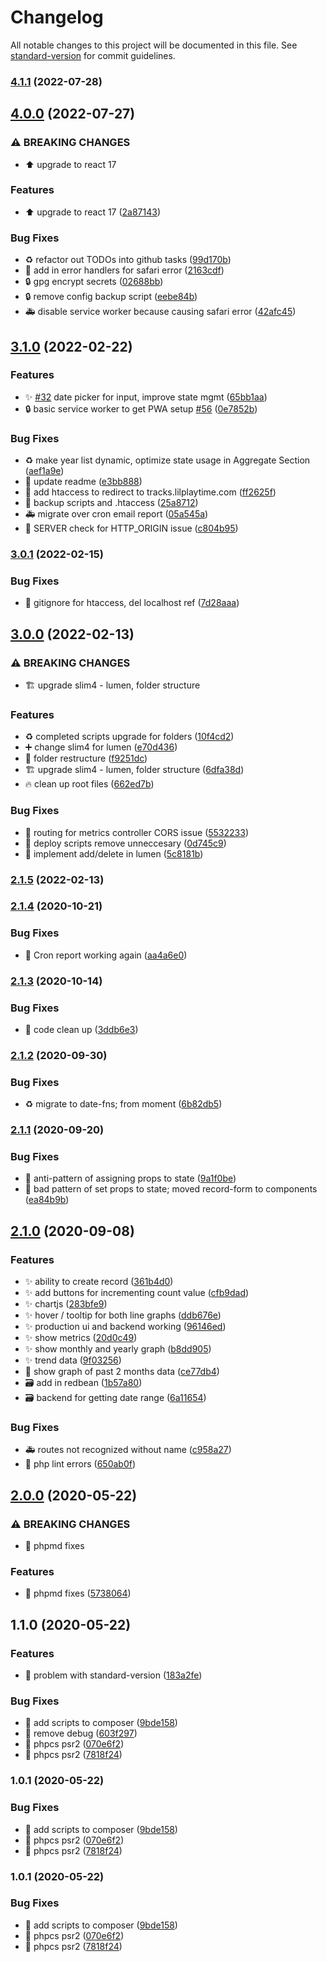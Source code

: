 # Changelog

All notable changes to this project will be documented in this file. See [standard-version](https://github.com/conventional-changelog/standard-version) for commit guidelines.

### [4.1.1](https://github.com/rayjlim/calendar_tracker/compare/v4.1.0...v4.1.1) (2022-07-28)

## [4.0.0](https://github.com/rayjlim/calendar_tracker/compare/v3.1.0...v4.0.0) (2022-07-27)


### ⚠ BREAKING CHANGES

* ⬆️ upgrade to react 17

### Features

* ⬆️ upgrade to react 17 ([2a87143](https://github.com/rayjlim/calendar_tracker/commit/2a8714337d800c39515264ec50f58dfb696d094b))


### Bug Fixes

* ♻️ refactor out TODOs into github tasks ([99d170b](https://github.com/rayjlim/calendar_tracker/commit/99d170bfd80deb7b6fefe4c4c823a195e6073dca))
* 🐛 add in error handlers for safari error ([2163cdf](https://github.com/rayjlim/calendar_tracker/commit/2163cdf45dbb0de718f986dd464761d0970f500c))
* 🔒️ gpg encrypt secrets ([02688bb](https://github.com/rayjlim/calendar_tracker/commit/02688bbea13152b14c3e2ee1294830d734685401))
* 🔒️ remove config backup script ([eebe84b](https://github.com/rayjlim/calendar_tracker/commit/eebe84bda16c7573b652272ed2e80ca244d2e490))
* 🚑 disable service worker because causing safari error ([42afc45](https://github.com/rayjlim/calendar_tracker/commit/42afc458f80b59564ba336542113e8525069e551))

## [3.1.0](https://github.com/rayjlim/calendar_tracker/compare/v3.0.1...v3.1.0) (2022-02-22)


### Features

* ✨ [#32](https://github.com/rayjlim/calendar_tracker/issues/32) date picker for input, improve state mgmt ([65bb1aa](https://github.com/rayjlim/calendar_tracker/commit/65bb1aae8d621477581066211c7f2f93ed4bd7d8))
* 🔒️ basic service worker to get PWA setup [#56](https://github.com/rayjlim/calendar_tracker/issues/56) ([0e7852b](https://github.com/rayjlim/calendar_tracker/commit/0e7852b78f12bd0801934ae3a71f4a21343ccff2))


### Bug Fixes

* ♻️ make year list dynamic, optimize state usage in Aggregate Section ([aef1a9e](https://github.com/rayjlim/calendar_tracker/commit/aef1a9ed9ffd37dd9708f935d9c679f6a88c1cdd))
* 📝 update readme ([e3bb888](https://github.com/rayjlim/calendar_tracker/commit/e3bb88818700cbbf0cdd344863779dd6dc4c2dc7))
* 🔧 add htaccess to redirect to tracks.lilplaytime.com ([ff2625f](https://github.com/rayjlim/calendar_tracker/commit/ff2625f67aab67cf4329a80831bfbfe1424f5bdb))
* 🔧 backup scripts and .htaccess ([25a8712](https://github.com/rayjlim/calendar_tracker/commit/25a87129cc7106c922fba05f41bc421f9217be43))
* 🚑  migrate over cron email report ([05a545a](https://github.com/rayjlim/calendar_tracker/commit/05a545ab4e2cf42f3ed3bbe6463381c4e4f3a587))
* 🚧 SERVER check for HTTP_ORIGIN issue ([c804b95](https://github.com/rayjlim/calendar_tracker/commit/c804b95d0b82ac5efb497a6a9877160c96bef905))

### [3.0.1](https://github.com/rayjlim/calendar_tracker/compare/v3.0.0...v3.0.1) (2022-02-15)


### Bug Fixes

* 🎨 gitignore for htaccess, del localhost ref ([7d28aaa](https://github.com/rayjlim/calendar_tracker/commit/7d28aaa6a83e00ac3138322ca528b2f7345ba0d6))

## [3.0.0](https://github.com/rayjlim/calendar_tracker/compare/v2.1.5...v3.0.0) (2022-02-13)


### ⚠ BREAKING CHANGES

* 🏗️ upgrade slim4 - lumen, folder structure

### Features

* ♻️ completed scripts upgrade for folders ([10f4cd2](https://github.com/rayjlim/calendar_tracker/commit/10f4cd22f77b338d5bf61a893c31755b3ad117bf))
* ➕  change slim4 for lumen ([e70d436](https://github.com/rayjlim/calendar_tracker/commit/e70d4366134b7b118ab921842ed9485d4bc1a5ae))
* 🎉 folder restructure ([f9251dc](https://github.com/rayjlim/calendar_tracker/commit/f9251dcc7576b0bdb973c8d85be7265d13060362))
* 🏗️ upgrade slim4 - lumen, folder structure ([6dfa38d](https://github.com/rayjlim/calendar_tracker/commit/6dfa38db367633aceffd65b00a2abc28dcc6c2b3))
* 🔥 clean up root files ([662ed7b](https://github.com/rayjlim/calendar_tracker/commit/662ed7ba1cefd5ae43572fb4f8d337f835cebfa5))


### Bug Fixes

* 🐛 routing for metrics controller CORS issue ([5532233](https://github.com/rayjlim/calendar_tracker/commit/5532233cfc5d41516d84631ce0b05113bc9e78f6))
* 🚀 deploy scripts remove unneccesary ([0d745c9](https://github.com/rayjlim/calendar_tracker/commit/0d745c92b52ffb4886a47002373a513c73c2ca5a))
* 🚨 implement add/delete in lumen ([5c8181b](https://github.com/rayjlim/calendar_tracker/commit/5c8181b3677a608c6ae2af073a319fc07140f96e))

### [2.1.5](https://github.com/rayjlim/calendar_tracker/compare/v2.1.4...v2.1.5) (2022-02-13)

### [2.1.4](https://github.com/rayjlim/calendar_tracker/compare/v2.1.3...v2.1.4) (2020-10-21)


### Bug Fixes

* 🐛 Cron report working again ([aa4a6e0](https://github.com/rayjlim/calendar_tracker/commit/aa4a6e0040ecd62ce7343c4477fb9bef066390d0))

### [2.1.3](https://github.com/rayjlim/calendar_tracker/compare/v2.1.2...v2.1.3) (2020-10-14)


### Bug Fixes

* 🎨 code clean up ([3ddb6e3](https://github.com/rayjlim/calendar_tracker/commit/3ddb6e34bc14759f925d5e80f33c2ea148d56ce1))

### [2.1.2](https://github.com/rayjlim/calendar_tracker/compare/v2.1.1...v2.1.2) (2020-09-30)


### Bug Fixes

* ♻️ migrate to date-fns; from moment ([6b82db5](https://github.com/rayjlim/calendar_tracker/commit/6b82db5a6d85bbd67e552e1f9bdc93f0e21994d8))

### [2.1.1](https://github.com/rayjlim/calendar_tracker/compare/v2.1.0...v2.1.1) (2020-09-20)


### Bug Fixes

* 🐛 anti-pattern of assigning props to state ([9a1f0be](https://github.com/rayjlim/calendar_tracker/commit/9a1f0bef46ed2e88aca0740faca5471f6ab894fe))
* 🐛 bad pattern of set props to state; moved record-form to components ([ea84b9b](https://github.com/rayjlim/calendar_tracker/commit/ea84b9bff21258da2ffdeeaf01313985659fa989))

## [2.1.0](https://github.com/rayjlim/calendar_tracker/compare/v2.0.0...v2.1.0) (2020-09-08)


### Features

* ✨ ability to create record ([361b4d0](https://github.com/rayjlim/calendar_tracker/commit/361b4d0e8c062ca5721ea6bc8a1ccc647bdea95d))
* ✨ add buttons for incrementing count value ([cfb9dad](https://github.com/rayjlim/calendar_tracker/commit/cfb9dadd5b6dab240a2c74206cf5d8067a78e13d))
* ✨ chartjs ([283bfe9](https://github.com/rayjlim/calendar_tracker/commit/283bfe95513d45e44405f6a0488c381ffda119f1))
* ✨ hover / tooltip for both line graphs ([ddb676e](https://github.com/rayjlim/calendar_tracker/commit/ddb676e1499a435f34da5117021155369c22fbaa))
* ✨ production ui and backend working ([96146ed](https://github.com/rayjlim/calendar_tracker/commit/96146ed5f401ff51bfab9d412f40737c07e8c2b2))
* ✨ show metrics ([20d0c49](https://github.com/rayjlim/calendar_tracker/commit/20d0c4925211b42b7414748a5a747de766c5bb73))
* ✨ show monthly and yearly graph ([b8dd905](https://github.com/rayjlim/calendar_tracker/commit/b8dd9058a8c9c8e29fa90fa981fb9d8720ce0663))
* ✨ trend data ([9f03256](https://github.com/rayjlim/calendar_tracker/commit/9f03256cb3266b0ecf3336d4ee12c1b10e85b34e))
* 💄 show graph of past 2 months data ([ce77db4](https://github.com/rayjlim/calendar_tracker/commit/ce77db41faed82743c126c9f6e867ac0cca2a5c9))
* 🗃 add in redbean ([1b57a80](https://github.com/rayjlim/calendar_tracker/commit/1b57a80f60729d4b46a4c9bde1bea6ca5a2b6629))
* 🗃 backend for getting date range ([6a11654](https://github.com/rayjlim/calendar_tracker/commit/6a11654f3c2309f2afc39d3e7c01f0438fb98ddd))


### Bug Fixes

* 🚑 routes not recognized without name ([c958a27](https://github.com/rayjlim/calendar_tracker/commit/c958a2799ad552b2802be501d2d268c0d5f850e1))
* 🚨 php lint errors ([650ab0f](https://github.com/rayjlim/calendar_tracker/commit/650ab0f6df80d34a5fa9ae110f91ccbd284404c8))

## [2.0.0](https://github.com/rayjlim/calendar_tracker/compare/v1.1.0...v2.0.0) (2020-05-22)


### ⚠ BREAKING CHANGES

* :green_heart: phpmd fixes

### Features

* :green_heart: phpmd fixes ([5738064](https://github.com/rayjlim/calendar_tracker/commit/5738064e1327183bd59fd1355bec512697fb8593))

## 1.1.0 (2020-05-22)


### Features

* :bookmark: problem with standard-version ([183a2fe](https://github.com/rayjlim/calendar_tracker/commit/183a2fe01c74f7a7d1936ffad9e6c76f75a539de))


### Bug Fixes

* :bug: add scripts to composer ([9bde158](https://github.com/rayjlim/calendar_tracker/commit/9bde158e54562bb8db5b89b6b69da1890d9fb031))
* :bug: remove debug ([603f297](https://github.com/rayjlim/calendar_tracker/commit/603f29760ed0b48c737d34c078b4b87a5b88bd88))
* :rotating_light: phpcs psr2 ([070e6f2](https://github.com/rayjlim/calendar_tracker/commit/070e6f272314627f0b80f4f7dc995c2b4d224d62))
* :rotating_light: phpcs psr2 ([7818f24](https://github.com/rayjlim/calendar_tracker/commit/7818f24078590ba35afc4ccdb804b4cfbe94caee))

### 1.0.1 (2020-05-22)


### Bug Fixes

* :bug: add scripts to composer ([9bde158](https://github.com/rayjlim/calendar_tracker/commit/9bde158e54562bb8db5b89b6b69da1890d9fb031))
* :rotating_light: phpcs psr2 ([070e6f2](https://github.com/rayjlim/calendar_tracker/commit/070e6f272314627f0b80f4f7dc995c2b4d224d62))
* :rotating_light: phpcs psr2 ([7818f24](https://github.com/rayjlim/calendar_tracker/commit/7818f24078590ba35afc4ccdb804b4cfbe94caee))

### 1.0.1 (2020-05-22)


### Bug Fixes

* :bug: add scripts to composer ([9bde158](https://github.com/rayjlim/calendar_tracker/commit/9bde158e54562bb8db5b89b6b69da1890d9fb031))
* :rotating_light: phpcs psr2 ([070e6f2](https://github.com/rayjlim/calendar_tracker/commit/070e6f272314627f0b80f4f7dc995c2b4d224d62))
* :rotating_light: phpcs psr2 ([7818f24](https://github.com/rayjlim/calendar_tracker/commit/7818f24078590ba35afc4ccdb804b4cfbe94caee))

